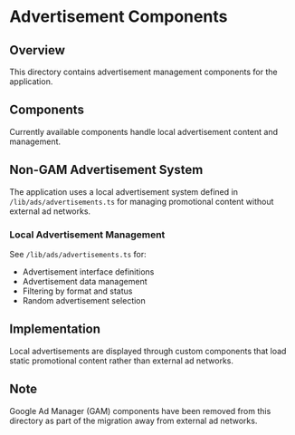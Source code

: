 # Advertisement Components

## Overview

This directory contains advertisement management components for the application.

## Components

Currently available components handle local advertisement content and management.

## Non-GAM Advertisement System

The application uses a local advertisement system defined in `/lib/ads/advertisements.ts` for managing promotional content without external ad networks.

### Local Advertisement Management

See `/lib/ads/advertisements.ts` for:

- Advertisement interface definitions
- Advertisement data management
- Filtering by format and status
- Random advertisement selection

## Implementation

Local advertisements are displayed through custom components that load static promotional content rather than external ad networks.

## Note

Google Ad Manager (GAM) components have been removed from this directory as part of the migration away from external ad networks.
